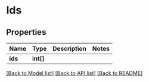 # Ids

## Properties
Name | Type | Description | Notes
------------ | ------------- | ------------- | -------------
**ids** | **int[]** |  | 

[[Back to Model list]](../README.md#documentation-for-models) [[Back to API list]](../README.md#documentation-for-api-endpoints) [[Back to README]](../README.md)


